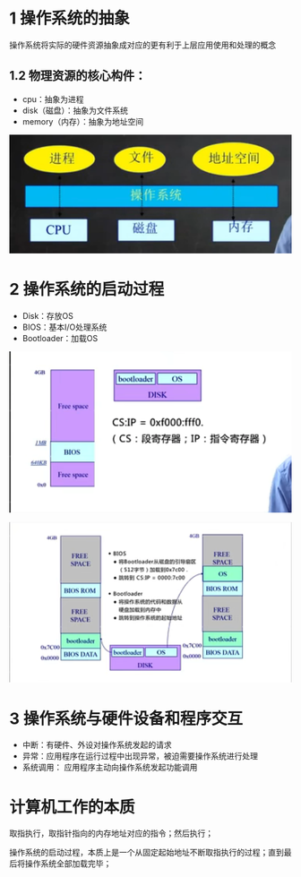 # 1 操作系统的抽象

操作系统将实际的硬件资源抽象成对应的更有利于上层应用使用和处理的概念

## 1.2 物理资源的核心构件：

- cpu：抽象为进程
- disk（磁盘）：抽象为文件系统
- memory（内存）：抽象为地址空间

![img_4.png](img_4.png)

# 2 操作系统的启动过程

- Disk：存放OS
- BIOS：基本I/O处理系统
- Bootloader：加载OS

![img_5.png](img_5.png)

![img_6.png](img_6.png)

# 3 操作系统与硬件设备和程序交互

- 中断：有硬件、外设对操作系统发起的请求
- 异常：应用程序在运行过程中出现异常，被迫需要操作系统进行处理
- 系统调用： 应用程序主动向操作系统发起功能调用

# 计算机工作的本质

取指执行，取指针指向的内存地址对应的指令；然后执行；

操作系统的启动过程，本质上是一个从固定起始地址不断取指执行的过程；直到最后将操作系统全部加载完毕；